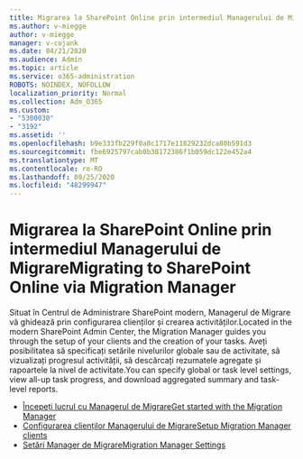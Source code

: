 ```yaml
---
title: Migrarea la SharePoint Online prin intermediul Managerului de Migrare
ms.author: v-miegge
author: v-miegge
manager: v-cojank
ms.date: 04/21/2020
ms.audience: Admin
ms.topic: article
ms.service: o365-administration
ROBOTS: NOINDEX, NOFOLLOW
localization_priority: Normal
ms.collection: Adm_O365
ms.custom:
- "5300030"
- "3192"
ms.assetid: ''
ms.openlocfilehash: b9e333fb229f0a8c1717e11829232dca80b591d3
ms.sourcegitcommit: fbe6925797cab0b38172386f1b059dc122e452a4
ms.translationtype: MT
ms.contentlocale: ro-RO
ms.lasthandoff: 09/25/2020
ms.locfileid: "48299947"
---
```

# <a name="migrating-to-sharepoint-online-via-migration-manager"></a><span data-ttu-id="583bc-102">Migrarea la SharePoint Online prin intermediul Managerului de Migrare</span><span class="sxs-lookup"><span data-stu-id="583bc-102">Migrating to SharePoint Online via Migration Manager</span></span>

<span data-ttu-id="583bc-103">Situat în Centrul de Administrare SharePoint modern, Managerul de Migrare vă ghidează prin configurarea clienților și crearea activităților.</span><span class="sxs-lookup"><span data-stu-id="583bc-103">Located in the modern SharePoint Admin Center, the Migration Manager guides you through the setup of your clients and the creation of your tasks.</span></span> <span data-ttu-id="583bc-104">Aveți posibilitatea să specificați setările nivelurilor globale sau de activitate, să vizualizați progresul activității, să descărcați rezumatele agregate și rapoartele la nivel de activitate.</span><span class="sxs-lookup"><span data-stu-id="583bc-104">You can specify global or task level settings, view all-up task progress, and download aggregated summary and task-level reports.</span></span>

* [<span data-ttu-id="583bc-105">Începeți lucrul cu Managerul de Migrare</span><span class="sxs-lookup"><span data-stu-id="583bc-105">Get started with the Migration Manager</span></span>](https://docs.microsoft.com/sharepointmigration/mm-get-started)
* [<span data-ttu-id="583bc-106">Configurarea clienților Managerului de Migrare</span><span class="sxs-lookup"><span data-stu-id="583bc-106">Setup Migration Manager clients</span></span>](https://docs.microsoft.com/sharepointmigration/mm-setup-clients)
* [<span data-ttu-id="583bc-107">Setări Manager de Migrare</span><span class="sxs-lookup"><span data-stu-id="583bc-107">Migration Manager Settings</span></span>](https://docs.microsoft.com/sharepointmigration/mm-settings)